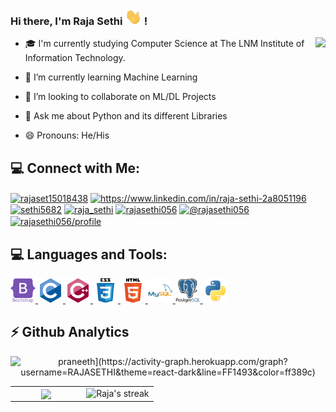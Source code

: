 ### Hi there, I'm Raja Sethi <img height="26px" src="https://raw.githubusercontent.com/SatYu26/SatYu26/master/Assets/Hi.gif">&nbsp;!

<img align="right" height="260px" src="https://camo.githubusercontent.com/e20822b4282c07ffd010cd05f855a6561d3b62358ca9e607e4901288dd748fcb/68747470733a2f2f63646e2e6472696262626c652e636f6d2f75736572732f323133313939332f73637265656e73686f74732f343934383733362f74686f75676874776f726b732d6769665f6472696262626c652e676966">


- 🎓  I'm currently studying Computer Science at The LNM Institute of Information Technology.
- 🌱 I’m currently learning Machine Learning
- 👯 I’m looking to collaborate on ML/DL Projects
- 💬 Ask me about Python and its different Libraries

- 😄 Pronouns: He/His


<h2><b>💻 Connect with Me:</b></h2>
<p align="left">
<a href="https://twitter.com/rajaset15018438" target="blank"><img align="center" src="https://raw.githubusercontent.com/rahuldkjain/github-profile-readme-generator/master/src/images/icons/Social/twitter.svg" alt="rajaset15018438" height="30" width="40" /></a>
<a href="https://www.linkedin.com/in/raja-sethi-2a8051196" target="blank"><img align="center" src="https://raw.githubusercontent.com/rahuldkjain/github-profile-readme-generator/master/src/images/icons/Social/linked-in-alt.svg" alt="https://www.linkedin.com/in/raja-sethi-2a8051196" height="30" width="40" /></a>
<a href="https://instagram.com/sethi5682" target="blank"><img align="center" src="https://raw.githubusercontent.com/rahuldkjain/github-profile-readme-generator/master/src/images/icons/Social/instagram.svg" alt="sethi5682" height="30" width="40" /></a>
<a href="https://www.codechef.com/users/raja_sethi" target="blank"><img align="center" src="https://cdn.jsdelivr.net/npm/simple-icons@3.1.0/icons/codechef.svg" alt="raja_sethi" height="30" width="40" /></a>
<a href="https://www.hackerrank.com/rajasethi056" target="blank"><img align="center" src="https://raw.githubusercontent.com/rahuldkjain/github-profile-readme-generator/master/src/images/icons/Social/hackerrank.svg" alt="rajasethi056" height="30" width="40" /></a>
<!-- <a href="https://www.leetcode.com/rajasethi056" target="blank"><img align="center" src="https://raw.githubusercontent.com/rahuldkjain/github-profile-readme-generator/master/src/images/icons/Social/leet-code.svg" alt="rajasethi056" height="30" width="40" /></a> -->
<a href="https://www.hackerearth.com/@rajasethi056" target="blank"><img align="center" src="https://raw.githubusercontent.com/rahuldkjain/github-profile-readme-generator/master/src/images/icons/Social/hackerearth.svg" alt="@rajasethi056" height="30" width="40" /></a>
<a href="https://auth.geeksforgeeks.org/user/rajasethi056/profile" target="blank"><img align="center" src="https://raw.githubusercontent.com/rahuldkjain/github-profile-readme-generator/master/src/images/icons/Social/geeks-for-geeks.svg" alt="rajasethi056/profile" height="30" width="40" /></a>
</p>



<h2><b>💻 Languages and Tools:</b></h2>
<p align="left"> <a href="https://getbootstrap.com" target="_blank" rel="noreferrer"> <img src="https://raw.githubusercontent.com/devicons/devicon/master/icons/bootstrap/bootstrap-plain-wordmark.svg" alt="bootstrap" width="40" height="40"/> </a> <a href="https://www.cprogramming.com/" target="_blank" rel="noreferrer"> <img src="https://raw.githubusercontent.com/devicons/devicon/master/icons/c/c-original.svg" alt="c" width="40" height="40"/> </a> <a href="https://www.w3schools.com/cpp/" target="_blank" rel="noreferrer"> <img src="https://raw.githubusercontent.com/devicons/devicon/master/icons/cplusplus/cplusplus-original.svg" alt="cplusplus" width="40" height="40"/> </a> <a href="https://www.w3schools.com/css/" target="_blank" rel="noreferrer"> <img src="https://raw.githubusercontent.com/devicons/devicon/master/icons/css3/css3-original-wordmark.svg" alt="css3" width="40" height="40"/> </a> <a href="https://www.w3.org/html/" target="_blank" rel="noreferrer"> <img src="https://raw.githubusercontent.com/devicons/devicon/master/icons/html5/html5-original-wordmark.svg" alt="html5" width="40" height="40"/> </a> <a href="https://www.mysql.com/" target="_blank" rel="noreferrer"> <img src="https://raw.githubusercontent.com/devicons/devicon/master/icons/mysql/mysql-original-wordmark.svg" alt="mysql" width="40" height="40"/> </a> <a href="https://www.postgresql.org" target="_blank" rel="noreferrer"> <img src="https://raw.githubusercontent.com/devicons/devicon/master/icons/postgresql/postgresql-original-wordmark.svg" alt="postgresql" width="40" height="40"/> </a> <a href="https://www.python.org" target="_blank" rel="noreferrer"> <img src="https://raw.githubusercontent.com/devicons/devicon/master/icons/python/python-original.svg" alt="python" width="40" height="40"/> </a> </p>

<h2><b>⚡ Github Analytics</b></h2>
<p align="center">
  <img   src="https://activity-graph.herokuapp.com/graph?username=RAJASETHI&theme=react-dark&line=FF1493&color=ff389c" alt="praneeth](https://activity-graph.herokuapp.com/graph?username=RAJASETHI&theme=react-dark&line=FF1493&color=ff389c)" />
  <table border="0" align="center">
<tr border="0">
<td width="50%" align="center">
  
  <img  align="center"  src="https://github-readme-stats.vercel.app/api?username=RAJASETHI&theme=synthwave&show_icons=true&count_private=true" />
 
  

</td>
<td>
 <img  title="🔥 Get streak stats for your profile at git.io/streak-stats" alt="Raja's streak" src="https://github-readme-streak-stats.herokuapp.com/?user=RAJASETHI&theme=dark&hide_border=true&color=ff389c" />

</td>
  
</tr>

</table>
